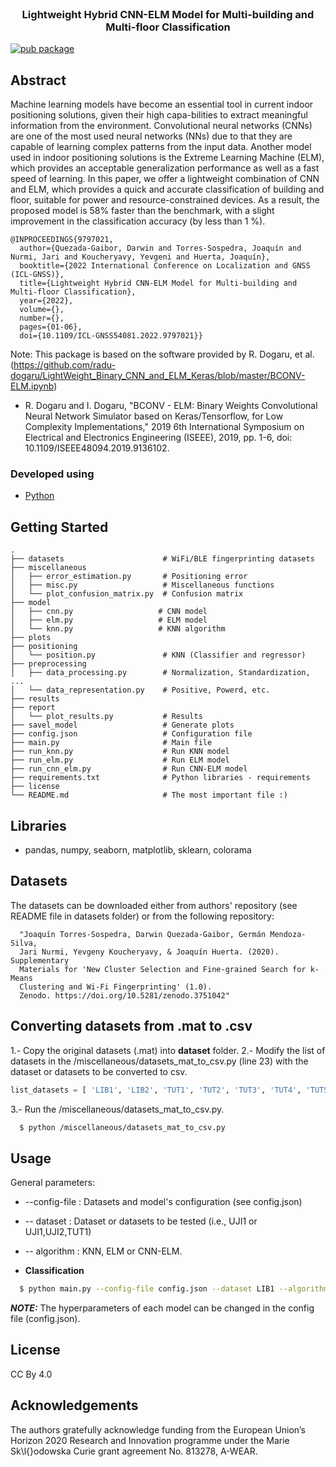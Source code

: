 <br />
<p align="center"> 
  <h3 align="center">Lightweight Hybrid CNN-ELM Model for Multi-building and Multi-floor Classification</h3>
</p>

[![pub package](https://img.shields.io/badge/license-CC%20By%204.0-green)]()

<!-- ABOUT THE PROJECT -->
## Abstract

Machine learning models have become an essential tool in current indoor positioning solutions, given their high capa-bilities to extract meaningful information from the environment. Convolutional neural networks (CNNs) are one of the most used neural networks (NNs) due to that they are capable of learning complex patterns from the input data. Another model used in indoor positioning solutions is the Extreme Learning Machine (ELM), which provides an acceptable generalization performance as well as a fast speed of learning. In this paper, we offer a lightweight combination of CNN and ELM, which provides a quick and accurate classification of building and floor, suitable for power and resource-constrained devices. As a result, the proposed model is 58% faster than the benchmark, with a slight improvement in the classification accuracy (by less than 1 %).


```
@INPROCEEDINGS{9797021,
  author={Quezada-Gaibor, Darwin and Torres-Sospedra, Joaquín and Nurmi, Jari and Koucheryavy, Yevgeni and Huerta, Joaquín},
  booktitle={2022 International Conference on Localization and GNSS (ICL-GNSS)}, 
  title={Lightweight Hybrid CNN-ELM Model for Multi-building and Multi-floor Classification}, 
  year={2022},
  volume={},
  number={},
  pages={01-06},
  doi={10.1109/ICL-GNSS54081.2022.9797021}}
```

Note: This package is based on the software provided by R. Dogaru, et al. (https://github.com/radu-dogaru/LightWeight_Binary_CNN_and_ELM_Keras/blob/master/BCONV-ELM.ipynb)
* R. Dogaru and I. Dogaru, "BCONV - ELM: Binary Weights Convolutional Neural Network Simulator based on Keras/Tensorflow, for Low Complexity Implementations," 2019 6th International Symposium on Electrical and Electronics Engineering (ISEEE), 2019, pp. 1-6, doi: 10.1109/ISEEE48094.2019.9136102.

### Developed using

* [Python](https://www.python.org/)


<!-- structure -->
## Getting Started

    .
    ├── datasets                      # WiFi/BLE fingerprinting datasets
    ├── miscellaneous                    
    │   ├── error_estimation.py       # Positioning error
    │   ├── misc.py                   # Miscellaneous functions
    │   └── plot_confusion_matrix.py  # Confusion matrix
    ├── model                    
    │   ├── cnn.py                   # CNN model
    │   ├── elm.py                   # ELM model
    │   └── knn.py                   # KNN algorithm
    ├── plots
    ├── positioning
    │   └── position.py               # KNN (Classifier and regressor)
    ├── preprocessing
    │   ├── data_processing.py        # Normalization, Standardization, ...
    │   └── data_representation.py    # Positive, Powerd, etc.
    ├── results
    ├── report  
    │   └── plot_results.py           # Results                    
    ├── savel_model                   # Generate plots
    ├── config.json                   # Configuration file
    ├── main.py                       # Main file
    ├── run_knn.py                    # Run KNN model
    ├── run_elm.py                    # Run ELM model
    ├── run_cnn_elm.py                # Run CNN-ELM model
    ├── requirements.txt              # Python libraries - requirements
    ├── license              
    └── README.md                     # The most important file :)

## Libraries
* pandas, numpy, seaborn, matplotlib, sklearn, colorama

## Datasets 
The datasets can be downloaded either from authors' repository (see README file in datasets folder) or from the following repository:

      "Joaquín Torres-Sospedra, Darwin Quezada-Gaibor, Germán Mendoza-Silva,
      Jari Nurmi, Yevgeny Koucheryavy, & Joaquín Huerta. (2020). Supplementary
      Materials for 'New Cluster Selection and Fine-grained Search for k-Means
      Clustering and Wi-Fi Fingerprinting' (1.0).
      Zenodo. https://doi.org/10.5281/zenodo.3751042"

## Converting datasets from .mat to .csv
1.- Copy the original datasets (.mat) into **dataset** folder.
2.- Modify the list of datasets in the /miscellaneous/datasets_mat_to_csv.py (line 23) with the dataset or datasets to be converted to csv.
```py
list_datasets = [ 'LIB1', 'LIB2', 'TUT1', 'TUT2', 'TUT3', 'TUT4', 'TUT5', 'TUT6', 'TUT7','UJI1','UTS1']
```

3.- Run the /miscellaneous/datasets_mat_to_csv.py.
```sh
  $ python /miscellaneous/datasets_mat_to_csv.py
```
## Usage
General parameters:
  * --config-file : Datasets and model's configuration (see config.json)
  * -- dataset : Dataset or datasets to be tested (i.e., UJI1 or UJI1,UJI2,TUT1)
  * -- algorithm : KNN, ELM or CNN-ELM.

* **Classification**
```sh
  $ python main.py --config-file config.json --dataset LIB1 --algorithm CNN-ELM
```
**_NOTE:_**
The hyperparameters of each model can be changed in the config file (config.json).

<!-- LICENSE -->
## License

CC By 4.0


<!-- ACKNOWLEDGEMENTS -->
## Acknowledgements
The authors gratefully acknowledge funding from the European Union’s Horizon 2020 Research and Innovation programme under the Marie Sk\l{}odowska Curie grant agreement No. $813278$, A-WEAR.
